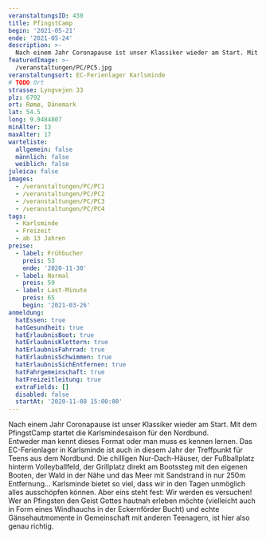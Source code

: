 ```yaml
---
veranstaltungsID: 430
title: PfingstCamp
begin: '2021-05-21'
ende: '2021-05-24'
description: >-
  Nach einem Jahr Coronapause ist unser Klassiker wieder am Start. Mit dem PfingstCamp startet die Karlsmindesaison für den Nordbund. 
featuredImage: >-
  /veranstaltungen/PC/PC5.jpg
veranstaltungsort: EC-Ferienlager Karlsminde
# TODO Ort
strasse: Lyngvejen 33
plz: 6792
ort: Rømø, Dänemark
lat: 54.5
long: 9.9484807
minAlter: 13
maxAlter: 17
warteliste:
  allgemein: false
  männlich: false
  weiblich: false
juleica: false
images:
  - /veranstaltungen/PC/PC1
  - /veranstaltungen/PC/PC2
  - /veranstaltungen/PC/PC3
  - /veranstaltungen/PC/PC4
tags:
  - Karlsminde
  - Freizeit
  - ab 13 Jahren
preise:
  - label: Frühbucher
    preis: 53
    ende: '2020-11-30'
  - label: Normal
    preis: 59
  - label: Last-Minute
    preis: 65
    begin: '2021-03-26'
anmeldung:
  hatEssen: true
  hatGesundheit: true
  hatErlaubnisBoot: true
  hatErlaubnisKlettern: true
  hatErlaubnisFahrrad: true
  hatErlaubnisSchwimmen: true
  hatErlaubnisSichEntfernen: true
  hatFahrgemeinschaft: true
  hatFreizeitleitung: true
  extraFields: []
  disabled: false
  startAt: '2020-11-08 15:00:00'
---
```


Nach einem Jahr Coronapause ist unser Klassiker wieder am Start. Mit dem PfingstCamp startet die Karlsmindesaison für den Nordbund.   
Entweder man kennt dieses Format oder man muss es kennen lernen. Das EC-Ferienlager in Karlsminde ist auch in diesem Jahr der Treffpunkt für Teens aus dem Nordbund. Die chilligen Nur-Dach-Häuser, der Fußballplatz hinterm Volleyballfeld, der Grillplatz direkt am Bootssteg mit den eigenen Booten, der Wald in der Nähe und das Meer mit Sandstrand in nur 250m Entfernung... Karlsminde bietet so viel, dass wir in den Tagen unmöglich alles ausschöpfen können. Aber eins steht fest: Wir werden es versuchen!   
Wer an Pfingsten den Geist Gottes hautnah erleben möchte (vielleicht auch in Form eines Windhauchs in der Eckernförder Bucht) und echte Gänsehautmomente in Gemeinschaft mit anderen Teenagern, ist hier also genau richtig.
